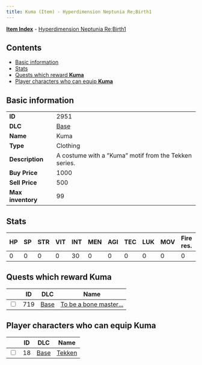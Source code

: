 ```yaml
---
title: Kuma (Item) - Hyperdimension Neptunia Re;Birth1
---
```


[**Item Index**](/neptunia/rb1/item/index.html) - [Hyperdimension Neptunia Re;Birth1](/neptunia/rb1)

## Contents

- [Basic information](#basic-information)
- [Stats](#stats)
- [Quests which reward **Kuma**](#quests-which-reward-kuma)
- [Player characters who can equip **Kuma**](#player-characters-who-can-equip-kuma)
## Basic information

|   |   |
| -- | -- |
| **ID** | 2951 |
| **DLC** | [Base](/neptunia/rb1/dlc/1-base.html) |
| **Name** | Kuma |
| **Type** | Clothing |
| **Description** | A costume with a ”Kuma” motif from the Tekken series. |
| **Buy Price** | 1000 |
| **Sell Price** | 500 |
| **Max inventory** | 99 |


## Stats

| HP | SP | STR | VIT | INT | MEN | AGI | TEC | LUK | MOV | Fire res. | Ice res. | Wind res. | Lightning res. |
| -- | -- | --- | --- | --- | --- | --- | --- | --- | --- | --------- | -------- | --------- | -------------- |
| 0 | 0 | 0 | 0 | 30 | 0 | 0 | 0 | 0 | 0 | 0 | 0 | 0 | 0 |


## Quests which reward **Kuma**

|    | ID | DLC | Name |
| -- | -- | --- | ---- |
| <input type="checkbox" id="rb1-quest-1-719" class="trackbox" /> | 719 | [Base](/neptunia/rb1/dlc/1-base.html) | [To be a bone master...](/neptunia/rb1/quest/1-719-to-be-a-bone-master.html) |


## Player characters who can equip **Kuma**

|    | ID | DLC | Name |
| -- | -- | --- | ---- |
| <input type="checkbox" id="rb1-player-1-18" class="trackbox" /> | 18 | [Base](/neptunia/rb1/dlc/1-base.html) | [Tekken](/neptunia/rb1/player/1-18-tekken.html) |
